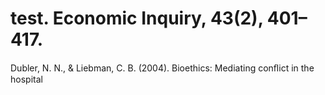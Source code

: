# test. Economic Inquiry, 43(2), 401–417.

Dubler, N. N., & Liebman, C. B. (2004). Bioethics: Mediating conﬂict in the hospital